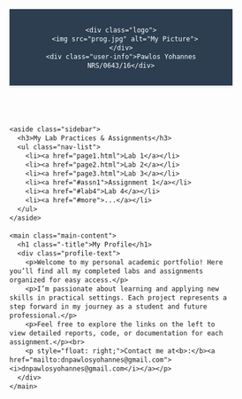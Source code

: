<html lang="en">
<head>
  <meta charset="UTF-8" />
  <meta name="viewport" content="width=device-width, initial-scale=1.0"/>
  <title>My Lab Portfolio</title>
  <style>
    * {
      margin: 0;
      padding: 0;
      box-sizing: border-box;
    }

    body {
      font-family: 'Segoe UI', Tahoma, Geneva, Verdana, sans-serif;
      background-color: #f5f5f5;
      color: #333;
      line-height: 1.6;
    }

    .container {
      display: flex;
      max-width: 1200px;
      margin: 20px auto;
      gap: 20px;
    }

    header {
      background-color: #2c3e50;
      color: white;
      padding: 15px 20px;
      display: flex;
      align-items: center;
      gap: 15px;
      box-shadow: 0 2px 5px rgba(0,0,0,0.1);
    }

    .logo {
      width: 50px;
      height: 50px;
      border-radius: 50%;
      background-color: #3498db;
      display: flex;
      align-items: center;
      justify-content: center;
      font-weight: bold;
      font-size: 20px;
      color: white;
      overflow: hidden;
    }

    .logo img {
      width: 100%;
      height: 100%;
      object-fit: cover;
      border-radius: 50%;
    }

    .user-info {
      font-size: 1.2em;
      font-weight: bold;
    }

    .sidebar {
      width: 250px;
      background: white;
      border-radius: 8px;
      box-shadow: 0 2px 10px rgba(0,0,0,0.1);
      padding: 20px;
    }

    .sidebar h3 {
      margin-bottom: 15px;
      color: #2c3e50;
      border-bottom: 2px solid #3498db;
      padding-bottom: 5px;
    }

    .nav-list {
      list-style: none;
    }

    .nav-list li {
      margin-bottom: 8px;
    }

    .nav-list a {
      display: block;
      padding: 10px 15px;
      text-decoration: none;
      color: #333;
      border-radius: 5px;
      transition: background 0.2s;
    }

    .nav-list a:hover {
      background-color: #3498db;
      color: white;
    }

    .main-content {
      flex: 1;
      background: white;
      border-radius: 8px;
      box-shadow: 0 2px 10px rgba(0,0,0,0.1);
      padding: 30px;
    }

    .profile-title {
      font-size: 2em;
      color: #2c3e50;
      margin-bottom: 20px;
      border-bottom: 2px solid #3498db;
      padding-bottom: 10px;
    }

    .profile-text {
      font-size: 1.1em;
      line-height: 1.8;
    }

    @media (max-width: 768px) {
      .container {
        flex-direction: column;
      }
      .sidebar {
        width: 100%;
      }
    }
  </style>
</head>
<body>

  <header>

    <div class="logo">
      <img src="prog.jpg" alt="My Picture">
    </div>
    <div class="user-info">Pawlos Yohannes  NRS/0643/16</div>
  </header>

  <div class="container">

    <aside class="sidebar">
      <h3>My Lab Practices & Assignments</h3>
      <ul class="nav-list">
        <li><a href="page1.html">Lab 1</a></li>
        <li><a href="page2.html">Lab 2</a></li>
        <li><a href="page3.html">Lab 3</a></li>
        <li><a href="#assn1">Assignment 1</a></li>
        <li><a href="#lab4">Lab 4</a></li>
        <li><a href="#more">...</a></li>
      </ul>
    </aside>

    <main class="main-content">
      <h1 class="-title">My Profile</h1>
      <div class="profile-text">
        <p>Welcome to my personal academic portfolio! Here you’ll find all my completed labs and assignments organized for easy access.</p>
        <p>I’m passionate about learning and applying new skills in practical settings. Each project represents a step forward in my journey as a student and future professional.</p>
        <p>Feel free to explore the links on the left to view detailed reports, code, or documentation for each assignment.</p><br>
        <p style="float: right;">Contact me at<b>:</b><a href="mailto:dnpawlosyohannes@gmail.com"><i>dnpawlosyohannes@gmail.com</i></a></p>
      </div>
    </main>

  </div>

</body>
</html>
